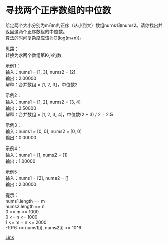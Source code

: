 <h1>寻找两个正序数组的中位数</h1>

给定两个大小分别为m和n的正序（从小到大）数组nums1和nums2。请你找出并返回这两个正序数组的中位数。</br>
算法的时间复杂度应该为O(log(m+n))。</br>

思路：</br>
转换为求两个数组第K小的数</br>

示例1：</br>
输入：nums1 = [1, 3], nums2 = [2]</br>
输出：2.00000</br>
解释：合并数组 = [1, 2, 3]，中位数2</br>

示例2：</br>
输入：nums1 = [1, 2], nums2 = [3, 4]</br>
输出：2.50000</br>
解释：合并数组 = [1, 2, 3, 4]，中位数(2 + 3) / 2 = 2.5</br>

示例3：</br>
输入：nums1 = [0, 0], nums2 = [0, 0]</br>
输出：0.00000</br>

示例4：</br>
输入：nums1 = [], nums2 = [1]</br>
输出：1.00000</br>

示例5：</br>
输入：nums1 = [2], nums2 = []</br>
输出：2.00000</br>

提示：</br>
nums1.length == m</br>
nums2.length == n</br>
0 <= m <= 1000</br>
0 <= n <= 1000</br>
1 <= m + n <= 2000</br>
-10^6 <= nums1[i], nums2[i] <= 10^6</br>

[Link](https://connect.linecorp.com/home)

